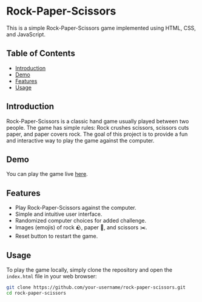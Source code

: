 # Rock-Paper-Scissors

This is a simple Rock-Paper-Scissors game implemented using HTML, CSS, and JavaScript.

## Table of Contents

- [Introduction](#introduction)
- [Demo](#demo)
- [Features](#features)
- [Usage](#usage)

## Introduction

Rock-Paper-Scissors is a classic hand game usually played between two people. The game has simple rules: Rock crushes scissors, scissors cuts paper, and paper covers rock. The goal of this project is to provide a fun and interactive way to play the game against the computer.

## Demo

You can play the game live [here](https://saken03.github.io/rock-paper-scissors/rock-paper-scissors.html).

## Features

- Play Rock-Paper-Scissors against the computer.
- Simple and intuitive user interface.
- Randomized computer choices for added challenge.
- Images (emojis) of rock 🪨, paper 📄, and scissors ✂️.
- Reset button to restart the game.

## Usage

To play the game locally, simply clone the repository and open the `index.html` file in your web browser:

```bash
git clone https://github.com/your-username/rock-paper-scissors.git
cd rock-paper-scissors

